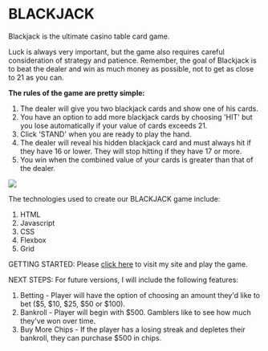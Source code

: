 # BLACKJACK

Blackjack is the ultimate casino table card game. 

Luck is always very important, but the game also requires careful consideration of strategy and patience. Remember, the goal of Blackjack is to beat the dealer and win as much money as possible, not to get as close to 21 as you can.

**The rules of the game are pretty simple:**

1. The dealer will give you two blackjack cards and show one of his cards.
2. You have an option to add more blackjack cards by choosing 'HIT' but you lose automatically if your value of cards exceeds 21.
3. Click 'STAND' when you are ready to play the hand.
4. The dealer will reveal his hidden blackjack card and must always hit if they have 16 or lower. They will stop hitting if they have 17 or more.
5. You win when the combined value of your cards is greater than that of the dealer.

![](https://www.lifeprepacademy.org/wp-content/uploads/2020/08/BlackjackHand.jpg)

The technologies used to create our BLACKJACK game include:

1. HTML
2. Javascript
3. CSS
4. Flexbox
5. Grid

GETTING STARTED:
Please [click here](https://elmoore01.github.io/blackjack/) to visit my site and play the game.

NEXT STEPS:
For future versions, I will include the following features:

1. Betting - Player will have the option of choosing an amount they'd like to bet ($5, $10, $25, $50 or $100).
2. Bankroll - Player will begin with $500. Gamblers like to see how much they've won over time.
3. Buy More Chips - If the player has a losing streak and depletes their bankroll, they can purchase $500 in chips.

